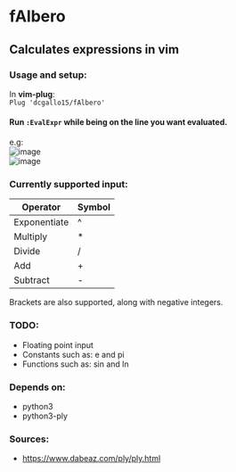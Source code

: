 # fAlbero
## Calculates expressions in vim

### Usage and setup:
In **vim-plug**: \
`Plug 'dcgallo15/fAlbero'` 

#### Run `:EvalExpr` while being on the line you want evaluated.

e.g: \
![image](https://github.com/user-attachments/assets/3dd5309b-e44a-4513-8f47-aa0f93cf2b40) \
![image](https://github.com/user-attachments/assets/8d64f8d0-2cbf-4006-b544-92d9035d1001)

### Currently supported input:

| Operator        | Symbol |
| --------        | ------- |
| Exponentiate    | ^       | 
| Multiply        | *       |
| Divide          | /       |
| Add             | +       |
| Subtract        | -       |

Brackets are also supported, along with negative integers.

### TODO:
- Floating point input
- Constants such as: e and pi
- Functions such as: sin and ln

### Depends on:
- python3
- python3-ply

### Sources:
- https://www.dabeaz.com/ply/ply.html
